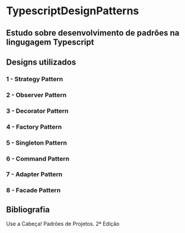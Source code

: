# TypescriptDesignPatterns

## Estudo sobre desenvolvimento de padrões na lingugagem Typescript

## Designs utilizados

### 1 - Strategy Pattern
### 2 - Observer Pattern
### 3 - Decorator Pattern
### 4 - Factory Pattern
### 5 - Singleton Pattern
### 6 - Command Pattern
### 7 - Adapter Pattern
### 8 - Facade Pattern



## Bibliografia

Use a Cabeça! Padrões de Projetos. 2ª Edição
